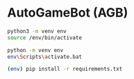 # AutoGameBot (AGB)

```bash
python3 -m venv env
source /env/bin/activate
```

```sh
python -m venv env
env\Scripts\activate.bat
```

```sh
(env) pip install -r requirements.txt
```
